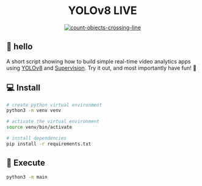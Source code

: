 <h1 align="center">YOLOv8 LIVE</h1>

<p align="center">
    <a href="https://drive.google.com/drive/folders/1yj0zT_aIzAtAyI9cU_xdO9msGpJ7Jv1V">
        <img src="https://user-images.githubusercontent.com/26109316/218765786-5ae9d65d-10fc-4626-af72-8e833e3b8f34.jpg" alt="count-objects-crossing-line">
    </a>
</p>

## 👋 hello

A short script showing how to build simple real-time video analytics apps using [YOLOv8](https://github.com/ultralytics/ultralytics) and [Supervision](https://github.com/roboflow/supervision). Try it out, and most importantly have fun! 🤪

## 💻 Install

```bash
# create python virtual environment
python3 -m venv venv

# activate the virtual environment
source venv/bin/activate

# install dependencies
pip install -r requirements.txt
```

## 📸 Execute

```bash
python3 -m main
```
